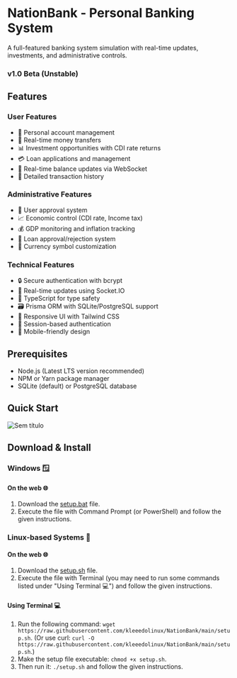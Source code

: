 # NationBank - Personal Banking System

A full-featured banking system simulation with real-time updates, investments, and administrative controls.

### v1.0 Beta (Unstable)

## Features

### User Features
- 🏦 Personal account management
- 💸 Real-time money transfers
- 📊 Investment opportunities with CDI rate returns
- 💳 Loan applications and management
- 📱 Real-time balance updates via WebSocket
- 📜 Detailed transaction history

### Administrative Features
- 👥 User approval system
- 📈 Economic control (CDI rate, Income tax)
- 💰 GDP monitoring and inflation tracking
- 🏦 Loan approval/rejection system
- 💱 Currency symbol customization

### Technical Features
- 🔒 Secure authentication with bcrypt
- 🚀 Real-time updates using Socket.IO
- 🎯 TypeScript for type safety
- 🗃️ Prisma ORM with SQLite/PostgreSQL support
- 🎨 Responsive UI with Tailwind CSS
- 🔄 Session-based authentication
- 📱 Mobile-friendly design

## Prerequisites

- Node.js (Latest LTS version recommended)
- NPM or Yarn package manager
- SQLite (default) or PostgreSQL database

## Quick Start
![Sem título](https://github.com/user-attachments/assets/1424e90c-c85d-464e-a07b-e132b9ec4048)

## Download & Install

### Windows 🪟

#### On the web 🌐
1. Download the [setup.bat](https://github.com/kleeedolinux/NationBank/blob/main/setup.bat) file.
2. Execute the file with Command Prompt (or PowerShell) and follow the given instructions.

### Linux-based Systems 🐧

#### On the web 🌐
1. Download the [setup.sh](https://github.com/kleeedolinux/NationBank/blob/main/setup.sh) file.
2. Execute the file with Terminal (you may need to run some commands listed under "Using Terminal 💻") and follow the given instructions.

#### Using Terminal 💻
1. Run the following command: ```wget https://raw.githubusercontent.com/kleeedolinux/NationBank/main/setup.sh```.
(Or use curl: ```curl -O https://raw.githubusercontent.com/kleeedolinux/NationBank/main/setup.sh```.)
2. Make the setup file executable: ```chmod +x setup.sh```.
3. Then run it: ```./setup.sh``` and follow the given instructions.




